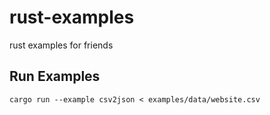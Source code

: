 # rust-examples
rust examples for friends

## Run Examples

```
cargo run --example csv2json < examples/data/website.csv
```
